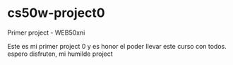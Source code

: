 # cs50w-project0
Primer project - WEB50xni

Este es mi primer project 0 y es honor el poder llevar este curso con todos. espero disfruten, mi humilde project
